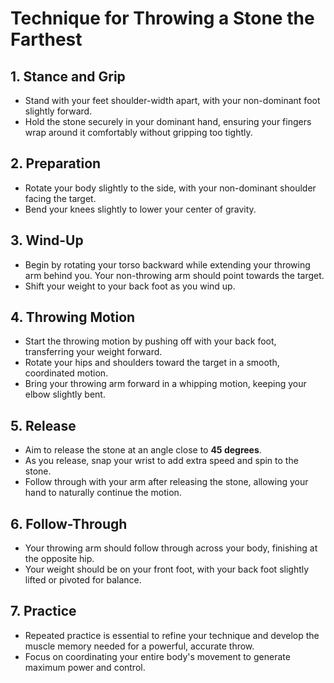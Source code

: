 # Technique for Throwing a Stone the Farthest

## 1. Stance and Grip
- Stand with your feet shoulder-width apart, with your non-dominant foot slightly forward.
- Hold the stone securely in your dominant hand, ensuring your fingers wrap around it comfortably without gripping too tightly.

## 2. Preparation
- Rotate your body slightly to the side, with your non-dominant shoulder facing the target.
- Bend your knees slightly to lower your center of gravity.

## 3. Wind-Up
- Begin by rotating your torso backward while extending your throwing arm behind you. Your non-throwing arm should point towards the target.
- Shift your weight to your back foot as you wind up.

## 4. Throwing Motion
- Start the throwing motion by pushing off with your back foot, transferring your weight forward.
- Rotate your hips and shoulders toward the target in a smooth, coordinated motion.
- Bring your throwing arm forward in a whipping motion, keeping your elbow slightly bent.

## 5. Release
- Aim to release the stone at an angle close to **45 degrees**.
- As you release, snap your wrist to add extra speed and spin to the stone.
- Follow through with your arm after releasing the stone, allowing your hand to naturally continue the motion.

## 6. Follow-Through
- Your throwing arm should follow through across your body, finishing at the opposite hip.
- Your weight should be on your front foot, with your back foot slightly lifted or pivoted for balance.

## 7. Practice
- Repeated practice is essential to refine your technique and develop the muscle memory needed for a powerful, accurate throw.
- Focus on coordinating your entire body's movement to generate maximum power and control.
